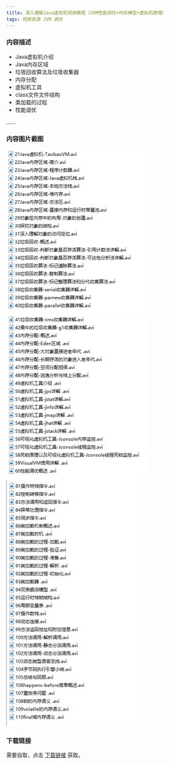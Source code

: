 ```yaml
---
title: 深入理解Java虚拟机视频教程（JVM性能调优+内存模型+虚拟机原理）
tags: 视频资源 JVM 调优
---
```


### 内容描述

- Java虚拟机介绍
- Java内存区域
- 垃圾回收算法及垃圾收集器
- 内存分配
- 虚拟机工具
- class文件文件结构
- 类加载的过程
- 性能调优

......


### 内容图片截图

<img class="image image--xl" src="/assets/vresource/java/jvm/2021-01-03-v-res-source-jvm-1.png"/>

<img class="image image--xl" src="/assets/vresource/java/jvm/2021-01-03-v-res-source-jvm-2.png"/>

<img class="image image--xl" src="/assets/vresource/java/jvm/2021-01-03-v-res-source-jvm-3.png"/>


### 下载链接

需要自取，点击 [下载链接](https://pan.baidu.com/s/1MRSOxUHMDixwrQNIzetuqg?pwd=itpp) 获取。


<br/>

<br/>

